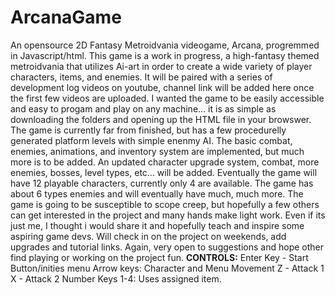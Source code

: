 # ArcanaGame
An opensource 2D Fantasy Metroidvania videogame, Arcana, progremmed in Javascript/html.
This game is a work in progress, a high-fantasy themed metroidvania that utilizes Ai-art in order to create a wide variety of player characters, items, and enemies. It will be paired with a series of development log videos on youtube, channel link will be added here once the first few videos are uploaded. 
I wanted the game to be easily accessible and easy to progam and play on any machine... it is as simple as downloading the folders and opening up the HTML file in your browswer. 
The game is currently far from finished, but has a few procedurelly generated platform levels with simple enenmy AI. The basic combat, enemies, animations, and inventory system are implemented, but much more is to be added. An updated character upgrade system, combat, more enemies, bosses, level types, etc... will be added. Eventually the game will have 12 playable characters, currently only 4 are available. The game has about 6 types enemies and will eventually have much, much more. The game is going to be susceptible to scope creep, but hopefully a few others can get interested in the project and many hands make light work. Even if its just me, I thought i would share it and hopefully teach and inspire some aspiring game devs. 
Will check in on the project on weekends, add upgrades and tutorial links. Again, very open to suggestions and hope other find playing or working on the project fun. 
**CONTROLS:** 
Enter Key - Start Button/inities menu
Arrow keys: Character and Menu Movement
Z - Attack 1
X - Attack 2
Number Keys 1-4: Uses assigned item. 





